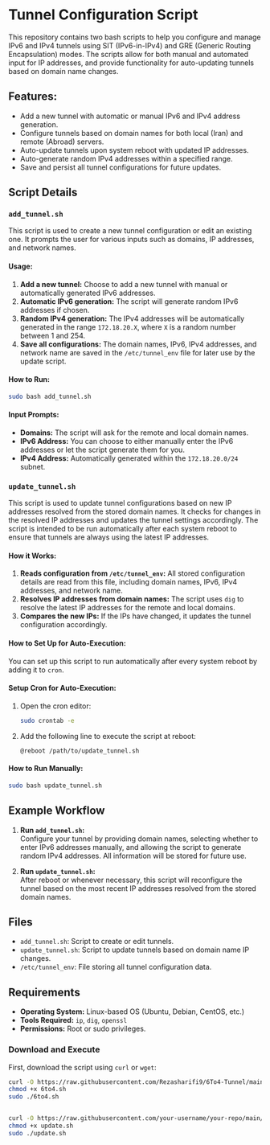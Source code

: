 
# Tunnel Configuration Script

This repository contains two bash scripts to help you configure and manage IPv6 and IPv4 tunnels using SIT (IPv6-in-IPv4) and GRE (Generic Routing Encapsulation) modes. The scripts allow for both manual and automated input for IP addresses, and provide functionality for auto-updating tunnels based on domain name changes.

## Features:
- Add a new tunnel with automatic or manual IPv6 and IPv4 address generation.
- Configure tunnels based on domain names for both local (Iran) and remote (Abroad) servers.
- Auto-update tunnels upon system reboot with updated IP addresses.
- Auto-generate random IPv4 addresses within a specified range.
- Save and persist all tunnel configurations for future updates.

## Script Details

### `add_tunnel.sh`
This script is used to create a new tunnel configuration or edit an existing one. It prompts the user for various inputs such as domains, IP addresses, and network names.

#### Usage:
1. **Add a new tunnel:** Choose to add a new tunnel with manual or automatically generated IPv6 addresses.
2. **Automatic IPv6 generation:** The script will generate random IPv6 addresses if chosen.
3. **Random IPv4 generation:** The IPv4 addresses will be automatically generated in the range `172.18.20.X`, where `X` is a random number between 1 and 254.
4. **Save all configurations:** The domain names, IPv6, IPv4 addresses, and network name are saved in the `/etc/tunnel_env` file for later use by the update script.

#### How to Run:
```bash
sudo bash add_tunnel.sh
```

#### Input Prompts:
- **Domains:** The script will ask for the remote and local domain names.
- **IPv6 Address:** You can choose to either manually enter the IPv6 addresses or let the script generate them for you.
- **IPv4 Address:** Automatically generated within the `172.18.20.0/24` subnet.

### `update_tunnel.sh`
This script is used to update tunnel configurations based on new IP addresses resolved from the stored domain names. It checks for changes in the resolved IP addresses and updates the tunnel settings accordingly. The script is intended to be run automatically after each system reboot to ensure that tunnels are always using the latest IP addresses.

#### How it Works:
1. **Reads configuration from `/etc/tunnel_env`:** All stored configuration details are read from this file, including domain names, IPv6, IPv4 addresses, and network name.
2. **Resolves IP addresses from domain names:** The script uses `dig` to resolve the latest IP addresses for the remote and local domains.
3. **Compares the new IPs:** If the IPs have changed, it updates the tunnel configuration accordingly.

#### How to Set Up for Auto-Execution:
You can set up this script to run automatically after every system reboot by adding it to `cron`.

#### Setup Cron for Auto-Execution:
1. Open the cron editor:
   ```bash
   sudo crontab -e
   ```

2. Add the following line to execute the script at reboot:
   ```
   @reboot /path/to/update_tunnel.sh
   ```

#### How to Run Manually:
```bash
sudo bash update_tunnel.sh
```

## Example Workflow

1. **Run `add_tunnel.sh`:**  
   Configure your tunnel by providing domain names, selecting whether to enter IPv6 addresses manually, and allowing the script to generate random IPv4 addresses. All information will be stored for future use.

2. **Run `update_tunnel.sh`:**  
   After reboot or whenever necessary, this script will reconfigure the tunnel based on the most recent IP addresses resolved from the stored domain names.

## Files

- `add_tunnel.sh`: Script to create or edit tunnels.
- `update_tunnel.sh`: Script to update tunnels based on domain name IP changes.
- `/etc/tunnel_env`: File storing all tunnel configuration data.

## Requirements
- **Operating System:** Linux-based OS (Ubuntu, Debian, CentOS, etc.)
- **Tools Required:** `ip`, `dig`, `openssl`
- **Permissions:** Root or sudo privileges.

### Download and Execute

First, download the script using `curl` or `wget`:

```bash
curl -O https://raw.githubusercontent.com/Rezasharifi9/6To4-Tunnel/main/6to4.sh
chmod +x 6to4.sh
sudo ./6to4.sh


curl -O https://raw.githubusercontent.com/your-username/your-repo/main/update.sh
chmod +x update.sh
sudo ./update.sh
